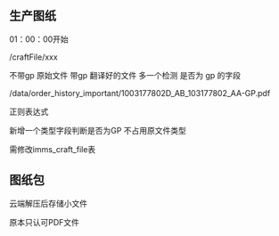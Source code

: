 ## 生产图纸



01：00：00开始

/craftFile/xxx

不带gp 原始文件
带gp 翻译好的文件
多一个检测 是否为 gp 的字段

/data/order_history_important/1003177802D_AB_103177802_AA-GP.pdf

正则表达式



新增一个类型字段判断是否为GP 不占用原文件类型

需修改imms_craft_file表

## 图纸包

云端解压后存储小文件

原本只认可PDF文件
